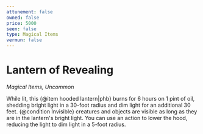 ```yaml
---
attunement: false
owned: false
price: 5000
seen: false
type: Magical Items
vermun: false
---
```

# Lantern of Revealing

*Magical Items, Uncommon*

While lit, this {@item hooded lantern|phb} burns for 6 hours on 1 pint of oil, shedding bright light in a 30-foot radius and dim light for an additional 30 feet. {@condition Invisible} creatures and objects are visible as long as they are in the lantern's bright light. You can use an action to lower the hood, reducing the light to dim light in a 5-foot radius.